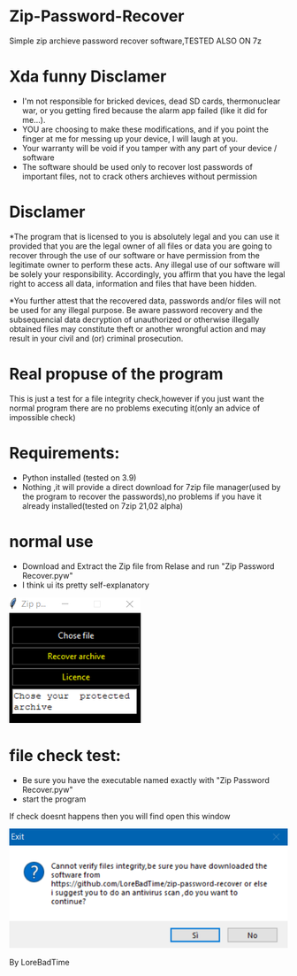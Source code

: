 # Zip-Password-Recover
Simple zip archieve password recover software,TESTED ALSO ON 7z


# Xda funny Disclamer
* I'm not responsible for bricked devices, dead SD cards, thermonuclear war, or you getting fired because the alarm app failed (like it did for me...).
* YOU are choosing to make these modifications, and if you point the finger at me for messing up your device, I will laugh at you.
* Your warranty will be void if you tamper with any part of your device / software
* The software should be used only to recover lost passwords of important files, not to crack others archieves without permission

# Disclamer
*The program that is licensed to you is absolutely legal and you can use it provided that you are the legal owner of all files or data you are going  to recover through the use of our software or have permission from the legitimate owner to perform these acts. Any illegal use of our software will be solely  your responsibility. Accordingly, you affirm that you have the legal right to access all data, information and files that have been hidden.

*You further attest that the recovered data, passwords and/or files will not be used for any illegal purpose. Be aware password recovery and the subsequencial data decryption of unauthorized or otherwise illegally obtained files may constitute theft or another wrongful action and may result in your civil and (or) criminal prosecution.

# Real propuse of the program
This is just a test for a file integrity check,however if you just want the normal program there are no problems executing it(only an advice of impossible check) 

# Requirements:
* Python installed (tested on 3.9)
* Nothing ,it will provide a direct download for 7zip file manager(used by the program to recover the passwords),no problems if you have it already installed(tested on 7zip 21,02 alpha)


# normal use
* Download and Extract the Zip file from Relase and run "Zip Password Recover.pyw"
* I think ui its pretty self-explanatory

![Test Image 2](https://github.com/LoreBadTime/zip-password-recover/blob/main/Cattura2.PNG?raw=true)

# file check test:
* Be sure you have the executable named exactly with "Zip Password Recover.pyw"
* start the program

If check doesnt happens then you will find open this window

![Test Image 3](https://github.com/LoreBadTime/zip-password-recover/blob/main/Cattura.PNG?raw=true)


By LoreBadTime
